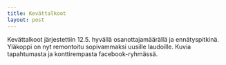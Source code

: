 ```yaml
---
title: Kevättalkoot
layout: post
---
```


Kevättalkoot järjestettiin 12.5. hyvällä osanottajamäärällä ja ennätyspitkinä. Yläkoppi on nyt remontoitu
sopivammaksi uusille laudoille. Kuvia tapahtumasta ja konttirempasta facebook-ryhmässä.
